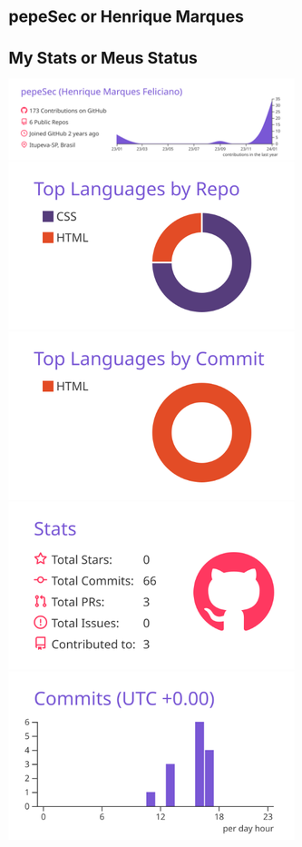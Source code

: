 # pepeSec or Henrique Marques

# My Stats or Meus Status


[![](https://raw.githubusercontent.com/pepeSec/pepeSec/master/profile-summary-card-output/buefy/0-profile-details.svg)](https://github.com/pepeSec/github-profile-summary-cards)
[![](https://raw.githubusercontent.com/pepeSec/pepeSec/master/profile-summary-card-output/buefy/1-repos-per-language.svg)](https://github.com/vn7n24fzkq/github-profile-summary-cards) [![](https://raw.githubusercontent.com/pepeSec/pepeSec/master/profile-summary-card-output/buefy/2-most-commit-language.svg)](https://github.com/vn7n24fzkq/github-profile-summary-cards)
[![](https://raw.githubusercontent.com/pepeSec/pepeSec/master/profile-summary-card-output/buefy/3-stats.svg)](https://github.com/vn7n24fzkq/github-profile-summary-cards) [![](https://raw.githubusercontent.com/pepeSec/pepeSec/master/profile-summary-card-output/buefy/4-productive-time.svg)](https://github.com/vn7n24fzkq/github-profile-summary-cards)
